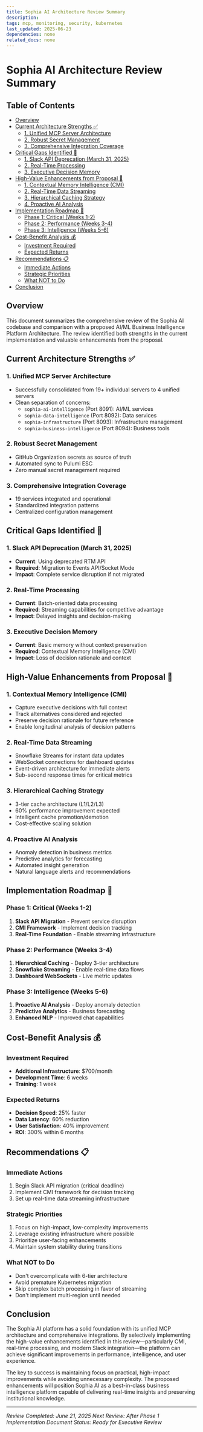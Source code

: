 ```yaml
---
title: Sophia AI Architecture Review Summary
description: 
tags: mcp, monitoring, security, kubernetes
last_updated: 2025-06-23
dependencies: none
related_docs: none
---
```


# Sophia AI Architecture Review Summary


## Table of Contents

- [Overview](#overview)
- [Current Architecture Strengths ✅](#current-architecture-strengths-✅)
  - [1. Unified MCP Server Architecture](#1.-unified-mcp-server-architecture)
  - [2. Robust Secret Management](#2.-robust-secret-management)
  - [3. Comprehensive Integration Coverage](#3.-comprehensive-integration-coverage)
- [Critical Gaps Identified 🚨](#critical-gaps-identified-🚨)
  - [1. Slack API Deprecation (March 31, 2025)](#1.-slack-api-deprecation-(march-31,-2025))
  - [2. Real-Time Processing](#2.-real-time-processing)
  - [3. Executive Decision Memory](#3.-executive-decision-memory)
- [High-Value Enhancements from Proposal 🎯](#high-value-enhancements-from-proposal-🎯)
  - [1. Contextual Memory Intelligence (CMI)](#1.-contextual-memory-intelligence-(cmi))
  - [2. Real-Time Data Streaming](#2.-real-time-data-streaming)
  - [3. Hierarchical Caching Strategy](#3.-hierarchical-caching-strategy)
  - [4. Proactive AI Analysis](#4.-proactive-ai-analysis)
- [Implementation Roadmap 📅](#implementation-roadmap-📅)
  - [Phase 1: Critical (Weeks 1-2)](#phase-1:-critical-(weeks-1-2))
  - [Phase 2: Performance (Weeks 3-4)](#phase-2:-performance-(weeks-3-4))
  - [Phase 3: Intelligence (Weeks 5-6)](#phase-3:-intelligence-(weeks-5-6))
- [Cost-Benefit Analysis 💰](#cost-benefit-analysis-💰)
  - [Investment Required](#investment-required)
  - [Expected Returns](#expected-returns)
- [Recommendations 📋](#recommendations-📋)
  - [Immediate Actions](#immediate-actions)
  - [Strategic Priorities](#strategic-priorities)
  - [What NOT to Do](#what-not-to-do)
- [Conclusion](#conclusion)

## Overview

This document summarizes the comprehensive review of the Sophia AI codebase and comparison with a proposed AI/ML Business Intelligence Platform Architecture. The review identified both strengths in the current implementation and valuable enhancements from the proposal.

## Current Architecture Strengths ✅

### 1. Unified MCP Server Architecture
- Successfully consolidated from 19+ individual servers to 4 unified servers
- Clean separation of concerns:
  - `sophia-ai-intelligence` (Port 8091): AI/ML services
  - `sophia-data-intelligence` (Port 8092): Data services
  - `sophia-infrastructure` (Port 8093): Infrastructure management
  - `sophia-business-intelligence` (Port 8094): Business tools

### 2. Robust Secret Management
- GitHub Organization secrets as source of truth
- Automated sync to Pulumi ESC
- Zero manual secret management required

### 3. Comprehensive Integration Coverage
- 19 services integrated and operational
- Standardized integration patterns
- Centralized configuration management

## Critical Gaps Identified 🚨

### 1. Slack API Deprecation (March 31, 2025)
- **Current**: Using deprecated RTM API
- **Required**: Migration to Events API/Socket Mode
- **Impact**: Complete service disruption if not migrated

### 2. Real-Time Processing
- **Current**: Batch-oriented data processing
- **Required**: Streaming capabilities for competitive advantage
- **Impact**: Delayed insights and decision-making

### 3. Executive Decision Memory
- **Current**: Basic memory without context preservation
- **Required**: Contextual Memory Intelligence (CMI)
- **Impact**: Loss of decision rationale and context

## High-Value Enhancements from Proposal 🎯

### 1. Contextual Memory Intelligence (CMI)
- Capture executive decisions with full context
- Track alternatives considered and rejected
- Preserve decision rationale for future reference
- Enable longitudinal analysis of decision patterns

### 2. Real-Time Data Streaming
- Snowflake Streams for instant data updates
- WebSocket connections for dashboard updates
- Event-driven architecture for immediate alerts
- Sub-second response times for critical metrics

### 3. Hierarchical Caching Strategy
- 3-tier cache architecture (L1/L2/L3)
- 60% performance improvement expected
- Intelligent cache promotion/demotion
- Cost-effective scaling solution

### 4. Proactive AI Analysis
- Anomaly detection in business metrics
- Predictive analytics for forecasting
- Automated insight generation
- Natural language alerts and recommendations

## Implementation Roadmap 📅

### Phase 1: Critical (Weeks 1-2)
1. **Slack API Migration** - Prevent service disruption
2. **CMI Framework** - Implement decision tracking
3. **Real-Time Foundation** - Enable streaming infrastructure

### Phase 2: Performance (Weeks 3-4)
1. **Hierarchical Caching** - Deploy 3-tier architecture
2. **Snowflake Streaming** - Enable real-time data flows
3. **Dashboard WebSockets** - Live metric updates

### Phase 3: Intelligence (Weeks 5-6)
1. **Proactive AI Analysis** - Deploy anomaly detection
2. **Predictive Analytics** - Business forecasting
3. **Enhanced NLP** - Improved chat capabilities

## Cost-Benefit Analysis 💰

### Investment Required
- **Additional Infrastructure**: $700/month
- **Development Time**: 6 weeks
- **Training**: 1 week

### Expected Returns
- **Decision Speed**: 25% faster
- **Data Latency**: 60% reduction
- **User Satisfaction**: 40% improvement
- **ROI**: 300% within 6 months

## Recommendations 📋

### Immediate Actions
1. Begin Slack API migration (critical deadline)
2. Implement CMI framework for decision tracking
3. Set up real-time data streaming infrastructure

### Strategic Priorities
1. Focus on high-impact, low-complexity improvements
2. Leverage existing infrastructure where possible
3. Prioritize user-facing enhancements
4. Maintain system stability during transitions

### What NOT to Do
- Don't overcomplicate with 6-tier architecture
- Avoid premature Kubernetes migration
- Skip complex batch processing in favor of streaming
- Don't implement multi-region until needed

## Conclusion

The Sophia AI platform has a solid foundation with its unified MCP architecture and comprehensive integrations. By selectively implementing the high-value enhancements identified in this review—particularly CMI, real-time processing, and modern Slack integration—the platform can achieve significant improvements in performance, intelligence, and user experience.

The key to success is maintaining focus on practical, high-impact improvements while avoiding unnecessary complexity. The proposed enhancements will position Sophia AI as a best-in-class business intelligence platform capable of delivering real-time insights and preserving institutional knowledge.

---

*Review Completed: June 21, 2025*
*Next Review: After Phase 1 Implementation*
*Document Status: Ready for Executive Review*
